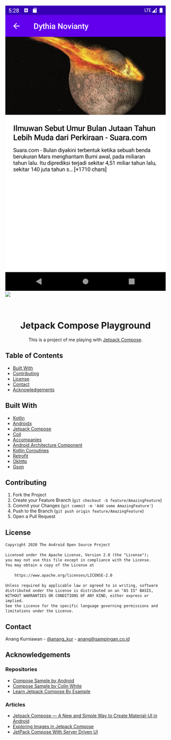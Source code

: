<!--
*** Thanks for checking out this README Template. If you have a suggestion that would
*** make this better, please fork the repo and create a pull request or simply open
*** an issue with the tag "enhancement".
*** Thanks again! Now go create something AMAZING! :D
-->

<!-- PROJECT SHIELDS -->
<!--
*** I'm using markdown "reference style" links for readability.
*** Reference links are enclosed in brackets [ ] instead of parentheses ( ).
*** See the bottom of this document for the declaration of the reference variables
*** for contributors-url, forks-url, etc. This is an optional, concise syntax you may use.
*** https://www.markdownguide.org/basic-syntax/#reference-style-links
-->

![](app/src/main/res/drawable/screenshot_detail.png)
![](app/src/main/res/drawable/list.png)

<!-- PROJECT LOGO -->
<br />
<p align="center">
  <a href="https://github.com/othneildrew/Best-README-Template">
  </a>

  <h1 align="center">Jetpack Compose Playground</h1>

  <p align="center">
    This is a project of me playing with <a href="https://developer.android.com/jetpack/compose">Jetpack Compose</a>.
  </p>
</p>

<!-- TABLE OF CONTENTS -->
## Table of Contents

* [Built With](#built-with)
* [Contributing](#contributing)
* [License](#license)
* [Contact](#contact)
* [Acknowledgements](#acknowledgements)

## Built With
* [Kotlin](https://kotlinlang.org/)
* [Androidx](https://developer.android.com/jetpack/androidx)
* [Jetpack Compose](https://developer.android.com/jetpack/compose)
* [Coil](https://github.com/coil-kt/coil)
* [Accompanies](https://github.com/chrisbanes/accompanist)
* [Android Architecture Component](https://developer.android.com/topic/libraries/architecture/index.html)
* [Kotlin Coroutines](https://kotlinlang.org/docs/reference/coroutines-overview.html)
* [Retrofit](https://square.github.io/retrofit/)
* [Okhttp](https://square.github.io/okhttp/)
* [Gson](https://github.com/google/gson)

<!-- CONTRIBUTING -->
## Contributing

1. Fork the Project
2. Create your Feature Branch (`git checkout -b feature/AmazingFeature`)
3. Commit your Changes (`git commit -m 'Add some AmazingFeature'`)
4. Push to the Branch (`git push origin feature/AmazingFeature`)
5. Open a Pull Request



<!-- LICENSE -->
## License

```
Copyright 2020 The Android Open Source Project
 
Licensed under the Apache License, Version 2.0 (the "License");
you may not use this file except in compliance with the License.
You may obtain a copy of the License at

    https://www.apache.org/licenses/LICENSE-2.0

Unless required by applicable law or agreed to in writing, software
distributed under the License is distributed on an "AS IS" BASIS,
WITHOUT WARRANTIES OR CONDITIONS OF ANY KIND, either express or implied.
See the License for the specific language governing permissions and
limitations under the License.

```

<!-- CONTACT -->
## Contact

Anang Kurniawan - [@anang_kur](https://twitter.com/anang_kur) - anang@sampingan.co.id

<!-- ACKNOWLEDGEMENTS -->
## Acknowledgements
### Repositories
* [Compose Sample by Android](https://github.com/android/compose-samples)
* [Compose Sample by Colin White](https://github.com/colinrtwhite/compose-samples)
* [Learn Jetpack Compose By Example](https://github.com/vinaygaba/Learn-Jetpack-Compose-By-Example)

### Articles
* [Jetpack Compose — A New and Simple Way to Create Material-UI in Android](https://medium.com/better-programming/jetpack-compose-a-new-and-simple-way-to-create-material-ui-in-android-f49c6fcb448b)
* [Exploring Images in Jetpack Compose](https://tech.instacart.com/exploring-images-in-jetpack-compose-c8ba87089c92)
* [JetPack Compose With Server Driven UI](https://medium.com/android-dev-hacks/jetpack-compose-with-server-driven-ui-396a19f0a661)

<!-- MARKDOWN LINKS & IMAGES -->
<!-- https://www.markdownguide.org/basic-syntax/#reference-style-links -->
[contributors-shield]: https://img.shields.io/github/contributors/othneildrew/Best-README-Template.svg?style=flat-square
[contributors-url]: https://github.com/othneildrew/Best-README-Template/graphs/contributors
[forks-shield]: https://img.shields.io/github/forks/othneildrew/Best-README-Template.svg?style=flat-square
[forks-url]: https://github.com/othneildrew/Best-README-Template/network/members
[stars-shield]: https://img.shields.io/github/stars/othneildrew/Best-README-Template.svg?style=flat-square
[stars-url]: https://github.com/othneildrew/Best-README-Template/stargazers
[issues-shield]: https://img.shields.io/github/issues/othneildrew/Best-README-Template.svg?style=flat-square
[issues-url]: https://github.com/othneildrew/Best-README-Template/issues
[license-shield]: https://img.shields.io/github/license/othneildrew/Best-README-Template.svg?style=flat-square
[license-url]: https://github.com/othneildrew/Best-README-Template/blob/master/LICENSE.txt
[linkedin-shield]: https://img.shields.io/badge/-LinkedIn-black.svg?style=flat-square&logo=linkedin&colorB=555
[linkedin-url]: https://linkedin.com/in/othneildrew

